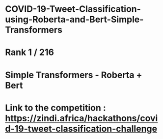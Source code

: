 # COVID-19-Tweet-Classification-using-Roberta-and-Bert-Simple-Transformers
# Rank 1 / 216
# Simple Transformers - Roberta + Bert
# Link to the competition : https://zindi.africa/hackathons/covid-19-tweet-classification-challenge
